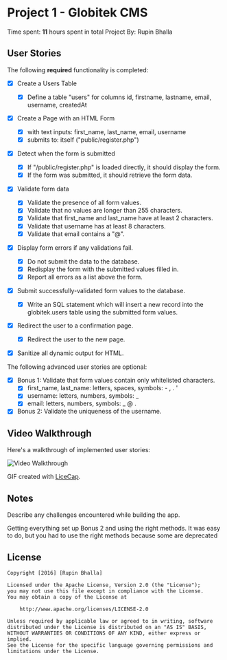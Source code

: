 # Project 1 - Globitek CMS

Time spent: **11** hours spent in total
Project By: Rupin Bhalla

## User Stories

The following **required** functionality is completed:

- [X] Create a Users Table
  - [X] Define a table "users" for columns id, firstname, lastname, email, username, createdAt
- [X] Create a Page with an HTML Form
  - [X] with text inputs: first_name, last_name, email, username
  - [X] submits to: itself ("public/register.php")
- [X] Detect when the form is submitted
  - [X] If "/public/register.php" is loaded directly, it should display the form.
  - [X] If the form was submitted, it should retrieve the form data.
- [X] Validate form data
  - [X] Validate the presence of all form values.
  - [X] Validate that no values are longer than 255 characters.
  - [X] Validate that first_name and last_name have at least 2 characters.
  - [X] Validate that username has at least 8 characters.
  - [X] Validate that email contains a "@".
- [X] Display form errors if any validations fail.
  - [X] Do not submit the data to the database.
  - [X] Redisplay the form with the submitted values filled in.
  - [X] Report all errors as a list above the form.
- [X] Submit successfully-validated form values to the database.
  - [X] Write an SQL statement which will insert a new record into the globitek.users table using the submitted form values.
- [X] Redirect the user to a confirmation page.
  - [X] Redirect the user to the new page.
- [X] Sanitize all dynamic output for HTML.
 

The following advanced user stories are optional:

- [X] Bonus 1: Validate that form values contain only whitelisted characters.
  - [X] first_name, last_name: letters, spaces, symbols: - , . '
  - [X] username: letters, numbers, symbols: _
  - [X] email: letters, numbers, symbols: _ @ .
  
- [X] Bonus 2: Validate the uniqueness of the username.

## Video Walkthrough

Here's a walkthrough of implemented user stories:

<img src='http://i.imgur.com/link/to/your/gif/file.gif' title='Video Walkthrough' width='' alt='Video Walkthrough' />

GIF created with [LiceCap](http://www.cockos.com/licecap/).

## Notes

Describe any challenges encountered while building the app.

Getting everything set up
Bonus 2 and using the right methods. It was easy to do, but you had to use the right methods because some are deprecated

## License

    Copyright [2016] [Rupin Bhalla]

    Licensed under the Apache License, Version 2.0 (the "License");
    you may not use this file except in compliance with the License.
    You may obtain a copy of the License at

        http://www.apache.org/licenses/LICENSE-2.0

    Unless required by applicable law or agreed to in writing, software
    distributed under the License is distributed on an "AS IS" BASIS,
    WITHOUT WARRANTIES OR CONDITIONS OF ANY KIND, either express or implied.
    See the License for the specific language governing permissions and
    limitations under the License.
